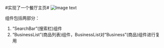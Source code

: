 #实现了一个餐厅主页#
![Image text](https://raw.githubusercontent.com/bmwz110/sundries/master/readme_image/ravenous_1.png)

组件包括两部分：
1. “SearchBar”(搜索栏)组件
2. “BusinessList”(商品列表)组件，BusinessList对“Business”(商品)组件进行复用
